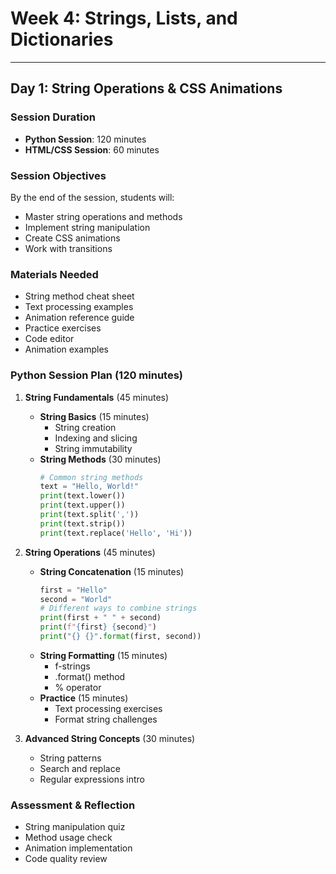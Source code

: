 # Week 4: Strings, Lists, and Dictionaries
---
## Day 1: String Operations & CSS Animations
### Session Duration
- **Python Session**: 120 minutes
- **HTML/CSS Session**: 60 minutes

### Session Objectives
By the end of the session, students will:
- Master string operations and methods
- Implement string manipulation
- Create CSS animations
- Work with transitions

### Materials Needed
- String method cheat sheet
- Text processing examples
- Animation reference guide
- Practice exercises
- Code editor
- Animation examples

### Python Session Plan (120 minutes)
1. **String Fundamentals** (45 minutes)
   - **String Basics** (15 minutes)
     - String creation
     - Indexing and slicing
     - String immutability
   - **String Methods** (30 minutes)
     ```python
     # Common string methods
     text = "Hello, World!"
     print(text.lower())
     print(text.upper())
     print(text.split(','))
     print(text.strip())
     print(text.replace('Hello', 'Hi'))
     ```

2. **String Operations** (45 minutes)
   - **String Concatenation** (15 minutes)
     ```python
     first = "Hello"
     second = "World"
     # Different ways to combine strings
     print(first + " " + second)
     print(f"{first} {second}")
     print("{} {}".format(first, second))
     ```
   - **String Formatting** (15 minutes)
     - f-strings
     - .format() method
     - % operator
   - **Practice** (15 minutes)
     - Text processing exercises
     - Format string challenges

3. **Advanced String Concepts** (30 minutes)
   - String patterns
   - Search and replace
   - Regular expressions intro

### Assessment & Reflection
- String manipulation quiz
- Method usage check
- Animation implementation
- Code quality review

